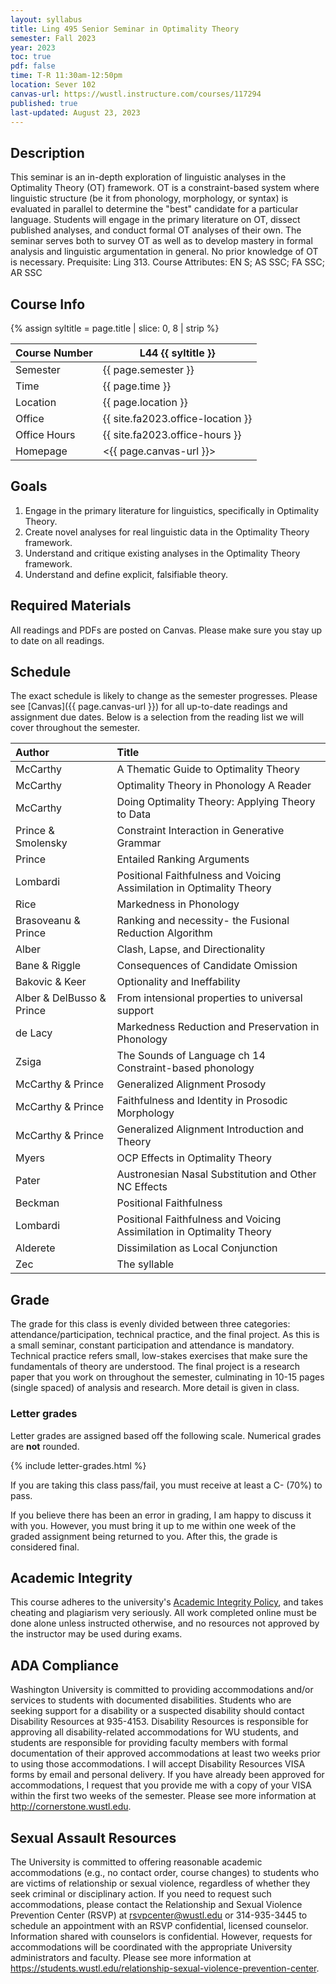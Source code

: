```yaml
---
layout: syllabus
title: Ling 495 Senior Seminar in Optimality Theory
semester: Fall 2023
year: 2023
toc: true
pdf: false
time: T-R 11:30am-12:50pm
location: Sever 102
canvas-url: https://wustl.instructure.com/courses/117294
published: true
last-updated: August 23, 2023
---
```


## Description

This seminar is an in-depth exploration of linguistic analyses in the Optimality Theory (OT) framework. OT is a constraint-based system where linguistic structure (be it from phonology, morphology, or syntax) is evaluated in parallel to determine the "best" candidate for a particular language. Students will engage in the primary literature on OT, dissect published analyses, and conduct formal OT analyses of their own. The seminar serves both to survey OT as well as to develop mastery in formal analysis and linguistic argumentation in general. No prior knowledge of OT is necessary. Prequisite: Ling 313.
Course Attributes: EN S; AS SSC; FA SSC; AR SSC

## Course Info

{% assign syltitle = page.title | slice: 0, 8 | strip %}

| Course Number | L44 {{ syltitle }}                          |
|---------------|---------------------------------------------|
| Semester      | {{ page.semester }}                         |
| Time          | {{ page.time }}                             |
| Location      | {{ page.location }}                         |
| Office        | {{ site.fa2023.office-location }}           |
| Office Hours  | {{ site.fa2023.office-hours }}              | 
| Homepage      | <{{ page.canvas-url }}>                     | 

## Goals

1. Engage in the primary literature for linguistics, specifically in Optimality Theory.
2. Create novel analyses for real linguistic data in the Optimality Theory framework. 
3. Understand and critique existing analyses in the Optimality Theory framework.
4. Understand and define explicit, falsifiable theory. 

## Required Materials

All readings and PDFs are posted on Canvas. Please make sure you stay up to date on all readings.

## Schedule

The exact schedule is likely to change as the semester progresses. Please see [Canvas]({{ page.canvas-url }}) for all up-to-date readings and assignment due dates. Below is a selection from the reading list we will cover throughout the semester.

| Author                    | Title                                                                 |
| :------------------------ | :-------------------------------------------------------------------- |
| McCarthy                  | A Thematic Guide to Optimality Theory                                 |
| McCarthy                  | Optimality Theory in Phonology A Reader                               |
| McCarthy                  | Doing Optimality Theory: Applying Theory to Data                      |
| Prince & Smolensky        | Constraint Interaction in Generative Grammar                          |
| Prince                    | Entailed Ranking Arguments                                            |
| Lombardi                  | Positional Faithfulness and Voicing Assimilation in Optimality Theory |
| Rice                      | Markedness in Phonology                                               |
| Brasoveanu & Prince       | Ranking and necessity- the Fusional Reduction Algorithm               |
| Alber                     | Clash, Lapse, and Directionality                                      |
| Bane & Riggle             | Consequences of Candidate Omission                                    |
| Bakovic & Keer            | Optionality and Ineffability                                          |
| Alber & DelBusso & Prince | From intensional properties to universal support                      |
| de Lacy                   | Markedness Reduction and Preservation in Phonology                    |
| Zsiga                     | The Sounds of Language ch 14 Constraint-based phonology               |
| McCarthy & Prince         | Generalized Alignment Prosody                                         |
| McCarthy & Prince         | Faithfulness and Identity in Prosodic Morphology                      |
| McCarthy & Prince         | Generalized Alignment Introduction and Theory                         |
| Myers                     | OCP Effects in Optimality Theory                                      |
| Pater                     | Austronesian Nasal Substitution and Other NC Effects                  |
| Beckman                   | Positional Faithfulness                                               |
| Lombardi                  | Positional Faithfulness and Voicing Assimilation in Optimality Theory |
| Alderete                  | Dissimilation as Local Conjunction                                    |
| Zec                       | The syllable                                                          |


## Grade

The grade for this class is evenly divided between three categories: attendance/participation, technical practice, and the final project. As this is a small seminar, constant participation and attendance is mandatory. Technical practice refers small, low-stakes exercises that make sure the fundamentals of theory are understood. The final project is a research paper that you work on throughout the semester, culminating in 10-15 pages (single spaced) of analysis and research. More detail is given in class.

### Letter grades

Letter grades are assigned based off the following scale. Numerical grades are **not** rounded. 

{% include letter-grades.html %}

If you are taking this class pass/fail, you must receive at least a C- (70%) to pass. 

If you believe there has been an error in grading, I am happy to discuss it with you. However, you must bring it up to me within one week of the graded assignment being returned to you. After this, the grade is considered final. 

 

## Academic Integrity

This course adheres to the university's [Academic Integrity Policy](https://studentconduct.wustl.edu/academic-integrity), and takes cheating and plagiarism very seriously. All work completed online must be done alone unless instructed otherwise, and no resources not approved by the instructor may be used during exams.  

## ADA Compliance

Washington University is committed to providing accommodations and/or services to students with documented disabilities. Students who are seeking support for a disability or a suspected disability should contact Disability Resources at 935-4153. Disability Resources is responsible for approving all disability-related accommodations for WU students, and students are responsible for providing faculty members with formal documentation of their approved accommodations at least two weeks prior to using those accommodations. I will accept Disability Resources VISA forms by email and personal delivery. If you have already been approved for accommodations, I request that you provide me with a copy of your VISA within the first two weeks of the semester. Please see more information at <http://cornerstone.wustl.edu>. 

## Sexual Assault Resources

The University is committed to offering reasonable academic accommodations (e.g., no contact order, course changes) to students who are victims of relationship or sexual violence, regardless of whether they seek criminal or disciplinary action.  If you need to request such accommodations, please contact the Relationship and Sexual Violence Prevention Center (RSVP) at rsvpcenter@wustl.edu or 314-935-3445 to schedule an appointment with an RSVP confidential, licensed counselor. Information shared with counselors is confidential. However, requests for accommodations will be coordinated with the appropriate University administrators and faculty. Please see more information at <https://students.wustl.edu/relationship-sexual-violence-prevention-center>.